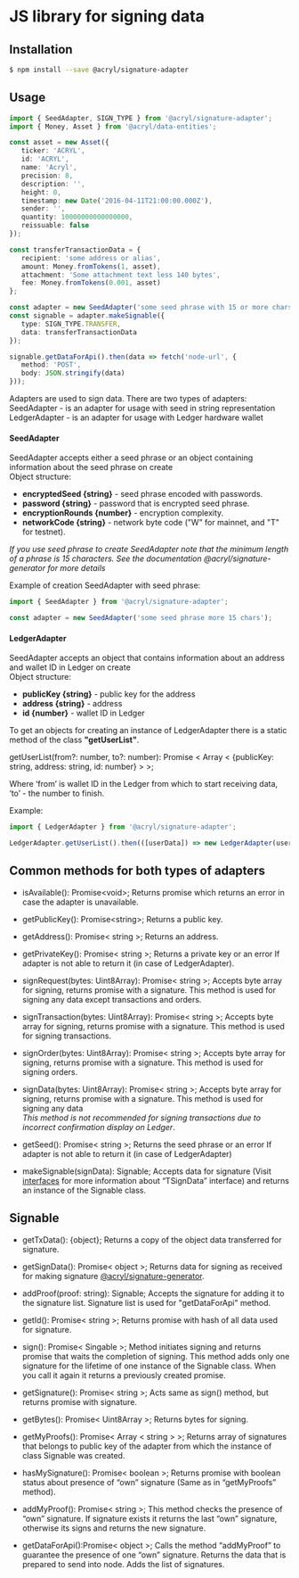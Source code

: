 # JS library for signing data

## Installation

```bash
$ npm install --save @acryl/signature-adapter
```

## Usage

```typescript
import { SeedAdapter, SIGN_TYPE } from '@acryl/signature-adapter';
import { Money, Asset } from '@acryl/data-entities';

const asset = new Asset({
   ticker: 'ACRYL',
   id: 'ACRYL',
   name: 'Acryl',
   precision: 8,
   description: '',
   height: 0,
   timestamp: new Date('2016-04-11T21:00:00.000Z'),
   sender: '',
   quantity: 10000000000000000,
   reissuable: false
});

const transferTransactionData = {
   recipient: 'some address or alias',
   amount: Money.fromTokens(1, asset),
   attachment: 'Some attachment text less 140 bytes',
   fee: Money.fromTokens(0.001, asset)
};

const adapter = new SeedAdapter('some seed phrase with 15 or more chars');
const signable = adapter.makeSignable({
   type: SIGN_TYPE.TRANSFER,
   data: transferTransactionData
});

signable.getDataForApi().then(data => fetch('node-url', {
   method: 'POST',
   body: JSON.stringify(data)
}));
```

Adapters are used to sign data. There are two types of adapters:  
SeedAdapter - is an adapter for usage with seed in string representation  
LedgerAdapter - is an adapter for usage with Ledger hardware wallet

#### SeedAdapter

SeedAdapter accepts either a seed phrase or an object containing information about the seed phrase on create  
Object structure:

* **encryptedSeed {string}** - seed phrase encoded with passwords.
* **password {string}** - password that is encrypted seed phrase.
* **encryptionRounds {number}** - encryption complexity.
* **networkCode {string}** - network byte code \("W" for mainnet, and "T" for testnet\).

_If you use seed phrase to create SeedAdapter note that the minimum length of a phrase is 15 characters. See the documentation @acryl/signature-generator for more details_

Example of creation SeedAdapter with seed phrase:

```typescript
import { SeedAdapter } from '@acryl/signature-adapter';

const adapter = new SeedAdapter('some seed phrase more 15 chars');
```

#### LedgerAdapter

SeedAdapter accepts an object that contains information about an address and wallet ID in Ledger on create  
Object structure:

* **publicKey {string}** - public key for the address
* **address {string}** - address
* **id {number}** - wallet ID in Ledger

To get an objects for creating an instance of LedgerAdapter there is a static method of the class **"getUserList"**.

getUserList\(from?: number, to?: number\): Promise &lt; Array &lt; {publicKey: string, address: string, id: number} &gt; &gt;;

Where ‘from’ is wallet ID in the Ledger from which to start receiving data, ‘to’ - the number to finish.

Example:

```typescript
import { LedgerAdapter } from '@acryl/signature-adapter';

LedgerAdapter.getUserList().then(([userData]) => new LedgerAdapter(userData));
```

## Common methods for both types of adapters

* isAvailable\(\): Promise&lt;void&gt;; Returns promise which returns an error in case the adapter is unavailable.

* getPublicKey\(\): Promise&lt;string&gt;; Returns a public key.

* getAddress\(\): Promise&lt; string &gt;; Returns an address.

* getPrivateKey\(\): Promise&lt; string &gt;; Returns a private key or an error If adapter is not able to return it \(in case of  LedgerAdapter\).

* signRequest\(bytes: Uint8Array\): Promise&lt; string &gt;; Accepts byte array for signing, returns promise with a signature. This method is used for signing any data except transactions and orders.

* signTransaction\(bytes: Uint8Array\): Promise&lt; string &gt;; Accepts byte array for signing, returns promise with a signature. This method is used for signing transactions.

* signOrder\(bytes: Uint8Array\): Promise&lt; string &gt;; Accepts byte array for signing, returns promise with a signature. This method is used for signing orders.

* signData\(bytes: Uint8Array\): Promise&lt; string &gt;; Accepts byte array for signing, returns promise with a signature. This method is used for signing any data  
  _This method is not recommended for signing transactions due to incorrect confirmation display on Ledger_.

* getSeed\(\): Promise&lt; string &gt;; Returns the seed phrase or an error If adapter is not able to return it \(in case of  LedgerAdapter\)

* makeSignable\(signData\): Signable; Accepts data for signature \(Visit [interfaces](https://github.com/acrylplatform/acryl-signature-adapter/blob/master/src/prepareTx/interfaces.ts) for more information about “TSignData” interface\) and returns an instance of the Signable class.

## Signable

* getTxData\(\): {object}; Returns a copy of the object data transferred for signature.

* getSignData\(\): Promise&lt; object &gt;; Returns data for signing as received for making signature [@acryl/signature-generator](https://github.com/acrylplatform/acryl-signature-generator).

* addProof\(proof: string\): Signable; Accepts the signature for adding it to the signature list. Signature list is used for "getDataForApi" method.

* getId\(\): Promise&lt; string &gt;; Returns promise with hash of all data used for signature.

* sign\(\): Promise&lt; Singable &gt;; Method initiates signing and returns promise that waits the completion of signing. This method adds only one signature for the lifetime of one instance of the Signable class. When you call it again it returns a previously created promise.

* getSignature\(\): Promise&lt; string &gt;; Acts same as sign\(\) method, but returns promise with signature.

* getBytes\(\): Promise&lt; Uint8Array &gt;; Returns bytes for signing.

* getMyProofs\(\): Promise&lt; Array &lt; string &gt; &gt;; Returns array of signatures that belongs to public key of the adapter from which the instance of class Signable was created.

* hasMySignature\(\): Promise&lt; boolean &gt;; Returns promise with boolean status about presence of “own” signature \(Same as in “getMyProofs” method\).

* addMyProof\(\): Promise&lt; string &gt;; This method checks the presence of “own” signature. If signature exists it returns the last “own” signature, otherwise its signs and returns the new signature.

* getDataForApi\(\):Promise&lt; object &gt;; Calls the method “addMyProof” to guarantee the presence of one “own” signature. Returns the data that is prepared to send into node. Adds the list of signatures.



